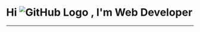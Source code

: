 # Hi ![GitHub Logo](https://user-images.githubusercontent.com/1303154/88677602-1635ba80-d120-11ea-84d8-d263ba5fc3c0.gif) , I'm Web Developer
___
